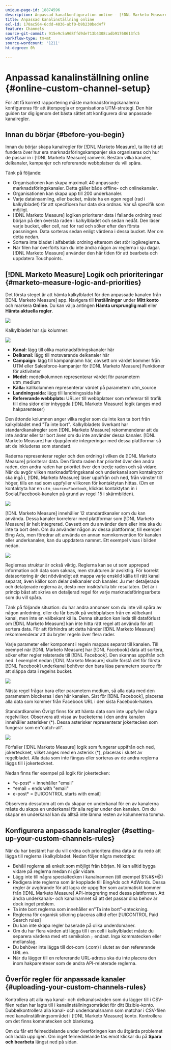 ```yaml
---
unique-page-id: 18874596
description: Anpassad kanalkonfiguration online - [!DNL Marketo Measure]
title: Anpassad kanalinställning online
exl-id: 170ac564-6cdd-4036-abf0-b9b230bed4f7
feature: Channels
source-git-commit: 915e9c5a968ffd9de713b4308cadb91768613fc5
workflow-type: tm+mt
source-wordcount: '1211'
ht-degree: 0%

---
```


# Anpassad kanalinställning online {#online-custom-channel-setup}

För att få korrekt rapportering måste marknadsföringskanalerna konfigureras för att återspegla er organisations UTM-strategi. Den här guiden tar dig igenom det bästa sättet att konfigurera dina anpassade kanalregler.

## Innan du börjar {#before-you-begin}

Innan du börjar skapa kanalregler för [!DNL Marketo Measure], ta lite tid att fundera över hur era marknadsföringskampanjer ska organiseras och hur de passar in i [!DNL Marketo Measure] ramverk. Bestäm vilka kanaler, delkanaler, kampanjer och refererande webbplatser du vill spåra.

Tänk på följande:

* Organisationen kan skapa maximalt 40 anpassade marknadsföringskanaler. Detta gäller både offline- och onlinekanaler.
* Organisationen kan skapa upp till 200 underkanaler.
* Varje datainsamling, eller bucket, måste ha en egen regel (rad i kalkylbladet) för att specificera hur data ska ordnas. Var så specifik som möjligt.
* [!DNL Marketo Measure] logiken prioriterar data i fallande ordning med början på den översta raden i kalkylbladet och sedan nedåt. Den läser varje bucket, eller cell, rad för rad och söker efter den första passningen. Data sorteras sedan enligt värdena i dessa bucket. Mer om detta nedan.
* Sortera inte bladet i alfabetisk ordning eftersom det stör logikreglerna.
* När filen har överförts kan du inte ändra någon av reglerna i sju dagar. [!DNL Marketo Measure] använder den här tiden för att bearbeta och uppdatera Touchpoints.

## [!DNL Marketo Measure] Logik och prioriteringar {#marketo-measure-logic-and-priorities}

Det första steget är att hämta kalkylbladet för den anpassade kanalen från [!DNL Marketo Measure] app. Navigera till **Inställningar** under **Mitt konto** och markera **Online**. Du kan välja antingen **Hämta ursprunglig mall** eller **Hämta aktuella regler**.

![](assets/1.png)

Kalkylbladet har sju kolumner:

![](assets/2.png)

* **Kanal:** lägg till olika marknadsföringskanaler här
* **Delkanal:** lägg till motsvarande delkanaler här
* **Campaign:** lägg till kampanjnamn här, oavsett om värdet kommer från UTM eller Salesforce-kampanjer för [!DNL Marketo Measure] Funktioner för aktiviteter
* **Medel:** medelkolumnen representerar värdet för parametern utm_medium
* **Källa:** källkolumnen representerar värdet på parametern utm_source
* **Landningssida:** lägg till landningssida här
* **Refererande webbplats:** URL:er till webbplatser som refererar till trafik till dina sidor eller inbyggda [!DNL Marketo Measure] logik (anges med hakparenteser)

Den åttonde kolumnen anger vilka regler som du inte kan ta bort från kalkylbladet med &quot;Ta inte bort&quot;. Kalkylbladets överkant har standardkanalregler som [!DNL Marketo Measure] rekommenderar att du inte ändrar eller tar bort även om du inte använder dessa kanaler. [!DNL Marketo Measure] har djupgående integreringar med dessa plattformar så att de inkluderas som standard.

Raderna representerar regler och den ordning i vilken de [!DNL Marketo Measure] prioriterar data. Den första raden har prioritet över den andra raden, den andra raden har prioritet över den tredje raden och så vidare. När du avgör vilken marknadsföringskanal och underkanal som kontaktytor ska ingå i, [!DNL Marketo Measure] läser uppifrån och ned, från vänster till höger, tills en rad som uppfyller villkoren för kontaktytan hittas. (Om en kontaktyta har en `utm_source=Facebook`, klickas kontaktytan in i Social.Facebook-kanalen på grund av regel 15 i skärmbilden).

![](assets/3.png)

[!DNL Marketo Measure] innehåller 12 standardkanaler som du kan använda. Dessa kanaler korrelerar med plattformar som [!DNL Marketo Measure] är helt integrerad. Oavsett om du använder dem eller inte ska du inte ta bort dem. Om du använder någon av dessa plattformar, till exempel Bing Ads, men föredrar att använda en annan namnkonvention för kanalen eller underkanalen, kan du uppdatera namnet. Ett exempel visas i bilden nedan.

![](assets/4.png)

Reglernas struktur är också viktig. Reglerna kan se ut som upprepad information och data som saknas, men strukturen är avsiktlig. För korrekt datasortering är det nödvändigt att mappa varje enskild källa till rätt kanal separat, även källor som delar delkanaler och kanaler. Ju mer detaljerade och detaljerade reglerna är, desto mer insiktsfulla blir resultaten. Det är i princip bäst att skriva en detaljerad regel för varje marknadsföringsarbete som du vill spåra.

Tänk på följande situation: du har andra annonser som du inte vill spåra av någon anledning, eller du får besök på webbplatsen från en välbekant kanal, men inte en välbekant källa. Denna situation kan leda till dataförlust om [!DNL Marketo Measure] kan inte hitta rätt regel att använda för att sortera data. För att förhindra att detta händer [!DNL Marketo Measure] rekommenderar att du bryter regeln över flera rader.

Varje parameter eller komponent i regeln mappas separat till kanalen. Till exempel när [!DNL Marketo Measure] har [!DNL Facebook] data att sortera, söker efter regler relaterade till [!DNL Facebook]. Den skannas uppifrån och ned. I exemplet nedan [!DNL Marketo Measure] skulle förstå det för första [!DNL Facebook] underkanal behöver den bara läsa parametern source för att släppa data i regelns bucket.

![](assets/5.png)

Nästa regel frågar bara efter parametern medium, så alla data med den parametern blockeras i den här kanalen. Sist för [!DNL Facebook], placeras alla data som kommer från Facebook URL i den sista Facebook-haken.

Standardkanalen Övrigt finns för att hämta data som inte uppfyller några regelvillkor. Observera att vissa av bucketerna i den andra kanalen innehåller asterisker (&#42;). Dessa asterisker representerar jokertecken som fungerar som en&quot;catch-all&quot;.

![](assets/6.png)

Förfaller [!DNL Marketo Measure] logik som fungerar uppifrån och ned, jokertecknet, vilket anges med en asterisk (&#42;), placeras i slutet av regelbladet. Alla data som inte fångas eller sorteras av de andra reglerna läggs till i jokertecknet.

Nedan finns fler exempel på logik för jokertecken:

* &#42;e-post&#42; = innehåller &quot;email&quot;
* &#42;email = ends with &quot;email&quot;
* e-post&#42; = [!UICONTROL starts with email]

Observera dessutom att om du skapar en underkanal för en av kanalerna måste du skapa en underkanal för alla regler under den kanalen. Om du skapar en underkanal kan du alltså inte lämna resten av kolumnerna tomma.

## Konfigurera anpassade kanalregler {#setting-up-your-custom-channels-rules}

När du har bestämt hur du vill ordna och prioritera dina data är du redo att lägga till reglerna i kalkylbladet. Nedan följer några metodtips:

* Behåll reglerna så enkelt som möjligt från början. Ni kan alltid bygga vidare på reglerna medan ni går vidare.
* Lägg inte till några specialtecken i kanalnamnen (till exempel $%#&amp;&#42;@)
* Redigera inte reglerna som är kopplade till BingAds och AdWords. Dessa regler är avgörande för att lagra de uppgifter som automatiskt kommer från [!DNL Marketo Measure] API-integrering med dessa plattformar. Att ändra underkanals- och kanalnamnet så att det passar dina behov är dock inget problem.
* Ta inte bort reglerna som innehåller en&quot;Ta inte bort&quot;-anteckning.
* Reglerna för organisk sökning placeras alltid efter [!UICONTROL Paid Search rules]
* Du kan inte skapa regler baserade på olika underdomäner.
* Om du har flera värden att lägga till i en cell i kalkylbladet måste du separera värdena med ett semikolon `;` endast. Inga kommatecken eller mellanslag.
* Du behöver inte lägga till dot-com (.com) i slutet av den refererande URL:en.
* När du lägger till en refererande URL-adress ska du inte placera den inom hakparenteser som de andra API-relaterade reglerna.

## Överför regler för anpassade kanaler {#uploading-your-custom-channels-rules}

Kontrollera att alla nya kanal- och delkanalsvärden som du lägger till i CSV-filen redan har lagts till i kanalinställningsområdet för ditt Bizible-konto. Dubbelkontrollera alla kanal- och underkanalsnamn som matchar i CSV-filen med kanalinställningsområdet i [!DNL Marketo Measure] konto. Kontrollera om det finns kommatecken och blanksteg.

Om du får ett felmeddelande under överföringen kan du åtgärda problemet och ladda upp igen. Om inget felmeddelande tas emot klickar du på **Spara och bearbeta** längst ned på sidan.
